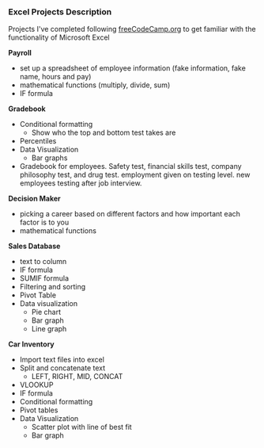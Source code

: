 ### Excel Projects Description

Projects I've completed following [freeCodeCamp.org](https://www.youtube.com/watch?v=Vl0H-qTclOg&t=3582s&ab_channel=freeCodeCamp.org) to get familiar with the functionality of Microsoft Excel

**Payroll**
- set up a spreadsheet of employee information (fake information, fake name, hours and pay)
- mathematical functions (multiply, divide, sum)
- IF formula

**Gradebook**
- Conditional formatting
    - Show who the top and bottom test takes are
- Percentiles
- Data Visualization
    - Bar graphs
- Gradebook for employees. Safety test, financial skills test, company philosophy test, and drug test. employment given on testing level. new employees testing after job interview.

**Decision Maker**
- picking a career based on different factors and how important each factor is to you
- mathematical functions

**Sales Database**
- text to column
- IF formula
- SUMIF formula
- Filtering and sorting
- Pivot Table
- Data visualization
    - Pie chart
    - Bar graph
    - Line graph

**Car Inventory**
- Import text files into excel
- Split and concatenate text
    - LEFT, RIGHT, MID, CONCAT
- VLOOKUP
- IF formula
- Conditional formatting
- Pivot tables
- Data Visualization
    - Scatter plot with line of best fit
    - Bar graph

